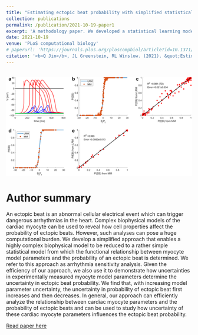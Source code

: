 ```yaml
---
title: "Estimating ectopic beat probability with simplified statistical models that account for experimental uncertainty"
collection: publications
permalink: /publication/2021-10-19-paper1
excerpt: 'A methodology paper. We developed a statistical learning model to simplfy the complex stochastic mechanistic cardiomyocyte model.'
date: 2021-10-19
venue: 'PLoS computational biology'
# paperurl: 'https://journals.plos.org/ploscompbiol/article?id=10.1371/journal.pcbi.1009536&utm_source=feedburner&utm_medium=feed&utm_campaign=Feed%3A+ploscompbiol%2FNewArticles+%28PLOS+Computational+Biology+-+New+Articles%29'
citation: '<b>Q Jin</b>, JL Greenstein, RL Winslow. (2021). &quot;Estimating ectopic beat probability with simplified statistical models that account for experimental uncertainty.&quot; <i>PLoS computational biology</i>. 17(10): e1009536.'
---
```


<br/><img src='../images/journal.pcbi.1009536.g001.PNG'>

# Author summary
An ectopic beat is an abnormal cellular electrical event which can trigger dangerous arrhythmias in the heart. Complex biophysical models of the cardiac myocyte can be used to reveal how cell properties affect the probability of ectopic beats. However, such analyses can pose a huge computational burden. We develop a simplified approach that enables a highly complex biophysical model to be reduced to a rather simple statistical model from which the functional relationship between myocyte model parameters and the probability of an ectopic beat is determined. We refer to this approach as arrhythmia sensitivity analysis. Given the efficiency of our approach, we also use it to demonstrate how uncertainties in experimentally measured myocyte model parameters determine the uncertainty in ectopic beat probability. We find that, with increasing model parameter uncertainty, the uncertainty in probability of ectopic beat first increases and then decreases. In general, our approach can efficiently analyze the relationship between cardiac myocyte parameters and the probability of ectopic beats and can be used to study how uncertainty of these cardiac myocyte parameters influences the ectopic beat probability.

[Read paper here](https://journals.plos.org/ploscompbiol/article?id=10.1371/journal.pcbi.1009536&utm_source=feedburner&utm_medium=feed&utm_campaign=Feed%3A+ploscompbiol%2FNewArticles+%28PLOS+Computational+Biology+-+New+Articles%29)

<!-- [Download paper here](http://academicpages.github.io/files/paper1.pdf)

Recommended citation: Your Name, You. (2009). "Paper Title Number 1." <i>Journal 1</i>. 1(1). -->